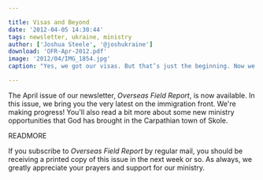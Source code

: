 ```yaml
---

title: Visas and Beyond
date: '2012-04-05 14:30:44'
tags: newsletter, ukraine, ministry
author: ['Joshua Steele', '@joshukraine']
download: 'OFR-Apr-2012.pdf'
image: '2012/04/IMG_1854.jpg'
caption: "Yes, we got our visas. But that’s just the beginning. Now we have to register..."

---
```


The April issue of our newsletter, *Overseas Field Report*, is now available. In this issue, we bring you the very latest on the immigration front. We're making progress! You'll also read a bit more about some new ministry opportunities that God has brought in the Carpathian town of Skole.

READMORE

If you subscribe to *Overseas Field Report* by regular mail, you should be receiving a printed copy of this issue in the next week or so. As always, we greatly appreciate your prayers and support for our ministry.
